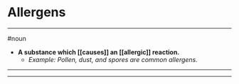 # Allergens
---
#noun
- **A substance which [[causes]] an [[allergic]] reaction.**
	- _Example: Pollen, dust, and spores are common allergens._
---
---
